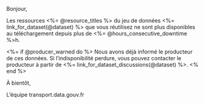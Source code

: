Bonjour,

Les ressources <%= @resource_titles %> du jeu de données <%= link_for_dataset(@dataset) %> que vous réutilisez ne sont plus disponibles au téléchargement depuis plus de <%= @hours_consecutive_downtime %>h.

<%= if @producer_warned do %>
Nous avons déjà informé le producteur de ces données. Si l’indisponibilité perdure, vous pouvez contacter le producteur à partir de <%= link_for_dataset_discussions(@dataset) %>.
<% end %>

À bientôt,

L’équipe transport.data.gouv.fr
